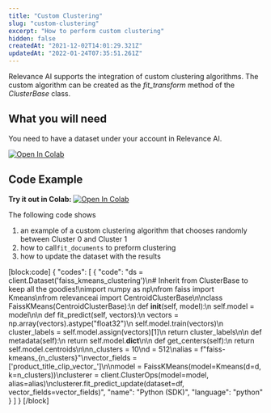 ```yaml
---
title: "Custom Clustering"
slug: "custom-clustering"
excerpt: "How to perform custom clustering"
hidden: false
createdAt: "2021-12-02T14:01:29.321Z"
updatedAt: "2022-01-24T07:35:51.261Z"
---
```

Relevance AI supports the integration of custom clustering algorithms. The custom algorithm can be created as the *fit_transform* method of the *ClusterBase* class.

## What you will need
You need to have a dataset under your account in Relevance AI.

[![Open In Colab](https://colab.research.google.com/assets/colab-badge.svg)](https://colab.research.google.com/github/RelevanceAI/RelevanceAI-readme-docs/blob/heads/v2.0.0/docs/clustering-features/clustering/_notebooks/RelevanceAI-ReadMe-Custom-Clustering.ipynb)

## Code Example

**Try it out in Colab:** [![Open In Colab](https://colab.research.google.com/assets/colab-badge.svg)](https://colab.research.google.com/github/RelevanceAI/RelevanceAI-readme-docs/blob/heads/v2.0.0/docs/clustering-features/clustering/_notebooks/RelevanceAI-ReadMe-Custom-Clustering.ipynb)

The following code shows
1. an example of a custom clustering algorithm that chooses randomly between Cluster 0 and Cluster 1
2. how to call`fit_documents` to preform clustering
3. how to update the dataset with the results


[block:code]
{
  "codes": [
    {
      "code": "ds = client.Dataset('faiss_kmeans_clustering')\n# Inherit from ClusterBase to keep all the goodies!\nimport numpy as np\nfrom faiss import Kmeans\nfrom relevanceai import CentroidClusterBase\n\nclass FaissKMeans(CentroidClusterBase):\n    def __init__(self, model):\n        self.model = model\n\n    def fit_predict(self, vectors):\n        vectors = np.array(vectors).astype(\"float32\")\n        self.model.train(vectors)\n        cluster_labels = self.model.assign(vectors)[1]\n        return cluster_labels\n\n    def metadata(self):\n        return self.model.__dict__\n\n    def get_centers(self):\n        return self.model.centroids\n\nn_clusters = 10\nd = 512\nalias = f\"faiss-kmeans_{n_clusters}\"\nvector_fields = ['product_title_clip_vector_']\n\nmodel = FaissKMeans(model=Kmeans(d=d, k=n_clusters))\nclusterer = client.ClusterOps(model=model, alias=alias)\nclusterer.fit_predict_update(dataset=df, vector_fields=vector_fields)",
      "name": "Python (SDK)",
      "language": "python"
    }
  ]
}
[/block]

